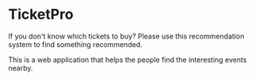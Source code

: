 # TicketPro
If you don't know which tickets to buy? Please use this recommendation system to find something recommended.

This is a web application that helps the people find the interesting events nearby.

